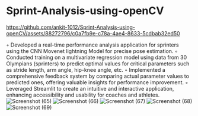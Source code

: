 # Sprint-Analysis-using-openCV

https://github.com/ankit-1012/Sprint-Analysis-using-openCV/assets/88272796/c0a7fb9e-c78a-4ae4-8633-5cdbab32ed50

◦ Developed a real-time performance analysis application for sprinters using the CNN Movenet lightning
 Model for precise pose estimation.
 ◦ Conducted training on a multivariate regression model using data from 30 Olympians (sprinters) to predict
 optimal values for critical parameters such as stride length, arm angle, hip-knee angle, etc.
 ◦ Implemented a comprehensive feedback system by comparing actual parameter values to predicted ones, offering
 valuable insights for performance improvement.
 ◦ Leveraged Streamlit to create an intuitive and interactive application, enhancing accessibility and usability for
 coaches and athletes.
![Screenshot (65)](https://github.com/ankit-1012/Sprint-Analysis-using-openCV/assets/88272796/b4c685f0-d16b-444a-b88f-0dd89ce12f8d)
![Screenshot (66)](https://github.com/ankit-1012/Sprint-Analysis-using-openCV/assets/88272796/eb10bf54-5dc8-4195-b512-a6fe589fdb57)
![Screenshot (67)](https://github.com/ankit-1012/Sprint-Analysis-using-openCV/assets/88272796/57206e95-086d-437b-8cfc-7969d3685fda)
![Screenshot (68)](https://github.com/ankit-1012/Sprint-Analysis-using-openCV/assets/88272796/045d1def-8ac4-4d4f-b37f-13e218e1822a)
![Screenshot (69)](https://github.com/ankit-1012/Sprint-Analysis-using-openCV/assets/88272796/6372b597-b97b-43c0-bd82-fd364708cc9f)
